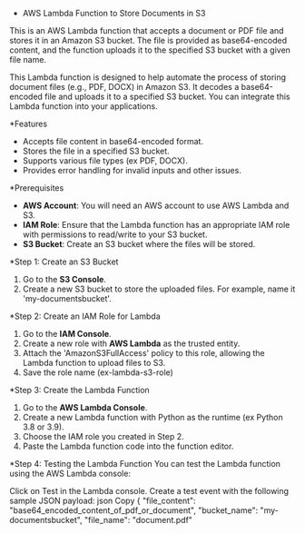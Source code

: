 * AWS Lambda Function to Store Documents in S3

This is an AWS Lambda function that accepts a document or PDF file and stores it in an Amazon S3 bucket. The file is provided as base64-encoded content, and the function uploads it to the specified S3 bucket with a given file name.



This Lambda function is designed to help automate the process of storing document files (e.g., PDF, DOCX) in Amazon S3. It decodes a base64-encoded file and uploads it to a specified S3 bucket. You can integrate this Lambda function into your applications.

*Features

- Accepts file content in base64-encoded format.
- Stores the file in a specified S3 bucket.
- Supports various file types (ex PDF, DOCX).
- Provides error handling for invalid inputs and other issues.

*Prerequisites

- **AWS Account**: You will need an AWS account to use AWS Lambda and S3.
- **IAM Role**: Ensure that the Lambda function has an appropriate IAM role with permissions to read/write to your S3 bucket.
- **S3 Bucket**: Create an S3 bucket where the files will be stored.

*Step 1: Create an S3 Bucket

1. Go to the **S3 Console**.
2. Create a new S3 bucket to store the uploaded files. For example, name it 'my-documentsbucket'.

*Step 2: Create an IAM Role for Lambda

1. Go to the **IAM Console**.
2. Create a new role with **AWS Lambda** as the trusted entity.
3. Attach the 'AmazonS3FullAccess' policy to this role, allowing the Lambda function to upload files to S3.
4. Save the role name (ex-lambda-s3-role)

*Step 3: Create the Lambda Function

1. Go to the **AWS Lambda Console**.
2. Create a new Lambda function with Python as the runtime (ex Python 3.8 or 3.9).
3. Choose the IAM role you created in Step 2.
4. Paste the Lambda function code into the function editor.

*Step 4: Testing the Lambda Function
You can test the Lambda function using the AWS Lambda console:

Click on Test in the Lambda console.
Create a test event with the following sample JSON payload:
json
Copy
{
  "file_content": "base64_encoded_content_of_pdf_or_document",
  "bucket_name": "my-documentsbucket",
  "file_name": "document.pdf"



